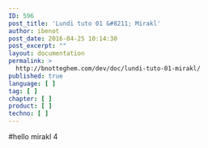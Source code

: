 ```yaml
---
ID: 596
post_title: 'Lundi tuto 01 &#8211; Mirakl'
author: ibenot
post_date: 2016-04-25 10:14:30
post_excerpt: ""
layout: documentation
permalink: >
  http://bnotteghem.com/dev/doc/lundi-tuto-01-mirakl/
published: true
language: [ ]
tag: [ ]
chapter: [ ]
product: [ ]
techno: [ ]
---
```

#hello mirakl 4